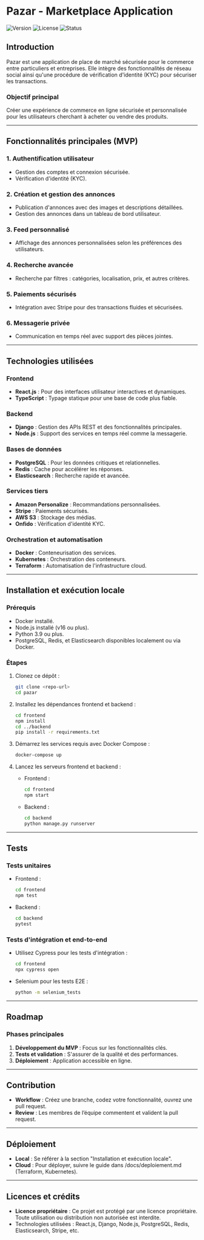 # Pazar - Marketplace Application

![Version](https://img.shields.io/badge/version-1.0.0-blue) ![License](https://img.shields.io/badge/license-Proprietary-red) ![Status](https://img.shields.io/badge/status-In_Development-yellow)

## **Introduction**

Pazar est une application de place de marché sécurisée pour le commerce entre particuliers et entreprises. Elle intègre des fonctionnalités de réseau social ainsi qu'une procédure de vérification d'identité (KYC) pour sécuriser les transactions.

### **Objectif principal**

Créer une expérience de commerce en ligne sécurisée et personnalisée pour les utilisateurs cherchant à acheter ou vendre des produits.

---

## **Fonctionnalités principales (MVP)**

### **1. Authentification utilisateur**

- Gestion des comptes et connexion sécurisée.
- Vérification d'identité (KYC).

### **2. Création et gestion des annonces**

- Publication d'annonces avec des images et descriptions détaillées.
- Gestion des annonces dans un tableau de bord utilisateur.

### **3. Feed personnalisé**

- Affichage des annonces personnalisées selon les préférences des utilisateurs.

### **4. Recherche avancée**

- Recherche par filtres : catégories, localisation, prix, et autres critères.

### **5. Paiements sécurisés**

- Intégration avec Stripe pour des transactions fluides et sécurisées.

### **6. Messagerie privée**

- Communication en temps réel avec support des pièces jointes.

---

## **Technologies utilisées**

### **Frontend**

- **React.js** : Pour des interfaces utilisateur interactives et dynamiques.
- **TypeScript** : Typage statique pour une base de code plus fiable.

### **Backend**

- **Django** : Gestion des APIs REST et des fonctionnalités principales.
- **Node.js** : Support des services en temps réel comme la messagerie.

### **Bases de données**

- **PostgreSQL** : Pour les données critiques et relationnelles.
- **Redis** : Cache pour accélérer les réponses.
- **Elasticsearch** : Recherche rapide et avancée.

### **Services tiers**

- **Amazon Personalize** : Recommandations personnalisées.
- **Stripe** : Paiements sécurisés.
- **AWS S3** : Stockage des médias.
- **Onfido** : Vérification d'identité KYC.

### **Orchestration et automatisation**

- **Docker** : Conteneurisation des services.
- **Kubernetes** : Orchestration des conteneurs.
- **Terraform** : Automatisation de l'infrastructure cloud.

---

## **Installation et exécution locale**

### **Prérequis**

- Docker installé.
- Node.js installé (v16 ou plus).
- Python 3.9 ou plus.
- PostgreSQL, Redis, et Elasticsearch disponibles localement ou via Docker.

### **Étapes**

1. Clonez ce dépôt :

   ```bash
   git clone <repo-url>
   cd pazar
   ```

2. Installez les dépendances frontend et backend :

   ```bash
   cd frontend
   npm install
   cd ../backend
   pip install -r requirements.txt
   ```

3. Démarrez les services requis avec Docker Compose :

   ```bash
   docker-compose up
   ```

4. Lancez les serveurs frontend et backend :

   - Frontend :

     ```bash
     cd frontend
     npm start
     ```

   - Backend :

     ```bash
     cd backend
     python manage.py runserver
     ```

---

## **Tests**

### **Tests unitaires**

- Frontend :

  ```bash
  cd frontend
  npm test
  ```

- Backend :

  ```bash
  cd backend
  pytest
  ```

### **Tests d'intégration et end-to-end**

- Utilisez Cypress pour les tests d'intégration :

  ```bash
  cd frontend
  npx cypress open
  ```

- Selenium pour les tests E2E :

  ```bash
  python -m selenium_tests
  ```

---

## **Roadmap**

### **Phases principales**

1. **Développement du MVP** : Focus sur les fonctionnalités clés.
2. **Tests et validation** : S'assurer de la qualité et des performances.
3. **Déploiement** : Application accessible en ligne.

---

## **Contribution**

- **Workflow** : Créez une branche, codez votre fonctionnalité, ouvrez une pull request.
- **Review** : Les membres de l’équipe commentent et valident la pull request.

---

## **Déploiement**

- **Local** : Se référer à la section "Installation et exécution locale".
- **Cloud** : Pour déployer, suivre le guide dans /docs/deploiement.md (Terraform, Kubernetes).

---

## **Licences et crédits**

- **Licence propriétaire** : Ce projet est protégé par une licence propriétaire. Toute utilisation ou distribution non autorisée est interdite.
- Technologies utilisées : React.js, Django, Node.js, PostgreSQL, Redis, Elasticsearch, Stripe, etc.
